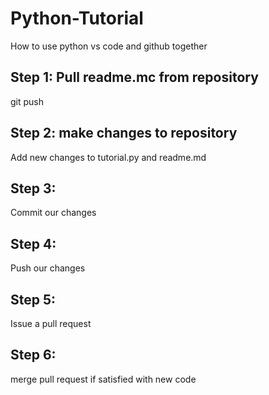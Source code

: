 # Python-Tutorial
How to use python vs code and github together

## Step 1: Pull readme.mc from repository
git push

## Step 2: make changes to repository
Add new changes to tutorial.py and readme.md

## Step 3:
Commit our changes

## Step 4:
Push our changes

## Step 5:
Issue a pull request

## Step 6:
merge pull request if satisfied with new code
